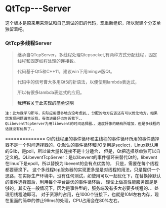 QtTcp---Server
==============
这个版本是原来用来测试和自己测试的旧的代码，现重新组织，所以就建个分支单独留着吧。

### QtTcp多线程Server
> 继承自QTcpServer，多线程处理Qtcpsocket,有两种方式分配线程，固定线程和固定线程处理的连接数。
> 
> 代码基于Qt5和C++11，建议win下用mingw版Qt。
> 
> 代码中的信号曹大多用Qt5的新语法，以便使用lambda表达式，
> 
> 所以有很多lambda表达式的应用。
> 
> 
> 
> [我博客关于此实现的简单说明](http://www.dushibaiyu.com/2013/12/qtcpserver多线程实现.html)<br />

    注：此为我学习所写，实际应用很多地方没考虑到、、分配的地方应该还有可以优化地方，如果您发现问题请告诉我，有改进最好也告诉我下、、
    QLibeventTcpServer为用libevent的时间选择器、、速度好像的确有所增加，但是多线程的话就没有优势了、、

    
==============
    Qt的线程里的事件循环和主线程的事件循环所用的事件选择器不是一个时间选择器的，Qt默认的事件循环和I/O复用是seclect，Linux默认用的Glib，是poll，所以做大量长连接不是十分适合，
    但是，Qt把选择器单独可以自定义的。QLibeventTcpServer：是以libevent的事件循环来替代Qt的，libevent在linux下是epoll，所以替换为libevent的会有点优势的，
    只是，需要在每个线程都要替换下。
    这个多线程tcp服务器的实现更多是是对线程的用法，只是提供一个思路，在实际生产环境中，没有任何测试，如使用可以一起优化下，在替换掉默认的事件选择器后，利用每个平台最优的事件循环后，
    理论上做高性能服务器是足够的，其实在一般情况下，因为是事件型的，服务端没有多大必要多线程的、、处理用线程池即可。
    对于资源的占用，在1000个链接下，也就是10M左右内存，现在里面的简单的停止99ms的处理，CPU占用会在80%左右。